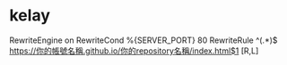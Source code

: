 # kelay
RewriteEngine on
RewriteCond %{SERVER_PORT} 80
RewriteRule ^(.*)$ https://你的帳號名稱.github.io/你的repository名稱/index.html$1 [R,L]
